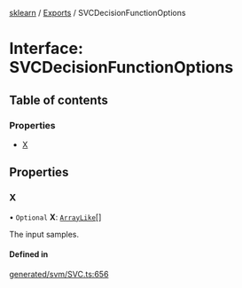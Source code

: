 [sklearn](../readme.md) / [Exports](../modules.md) / SVCDecisionFunctionOptions

# Interface: SVCDecisionFunctionOptions

## Table of contents

### Properties

- [X](SVCDecisionFunctionOptions.md#x)

## Properties

### X

• `Optional` **X**: [`ArrayLike`](../modules.md#arraylike)[]

The input samples.

#### Defined in

[generated/svm/SVC.ts:656](https://github.com/transitive-bullshit/scikit-learn-ts/blob/367336a/packages/sklearn/src/generated/svm/SVC.ts#L656)

